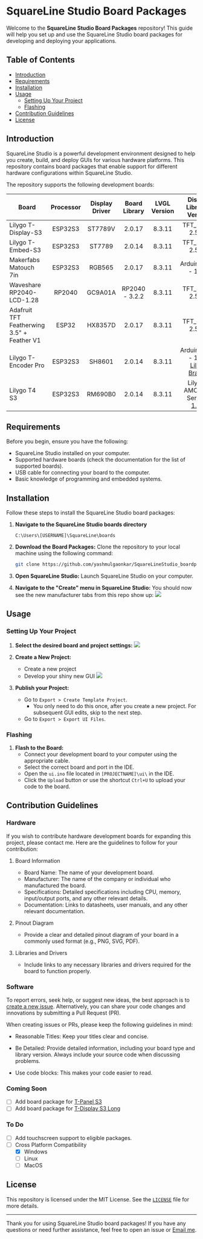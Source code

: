 
# SquareLine Studio Board Packages

Welcome to the **SquareLine Studio Board Packages** repository! This guide will help you set up and use the SquareLine Studio board packages for developing and deploying your applications.

## Table of Contents

- [Introduction](#introduction)
- [Requirements](#requirements)
- [Installation](#installation)
- [Usage](#usage)
  - [Setting Up Your Project](#setting-up-your-project)
  - [Flashing](#flashing)
- [Contribution Guidelines](#contribution-guidelines)
- [License](#license)

## Introduction

SquareLine Studio is a powerful development environment designed to help you create, build, and deploy GUIs for various hardware platforms. This repository contains board packages that enable support for different hardware configurations within SquareLine Studio.

The repository supports the following development boards:

| Board                                       | Processor  | Display Driver | Board Library |  LVGL Version  | Display Library / Version |              | 
|---------------------------------------------|    :---:   |     :---:      |     :---:     |       :---:    |  :---:                    |:---:         |
| Lilygo T-Display-S3                         | ESP32S3    |  ST7789V       |     2.0.17    |  8.3.11        |  TFT_eSPI - 2.5.43        |![](images/tdisplays3.JPG)|
| Lilygo T-Embed-S3                           | ESP32S3    |  ST7789        |     2.0.14    |  8.3.11        |  TFT_eSPI - 2.5.43        |![](images/tembed.JPG)|
| Makerfabs Matouch 7in                       | ESP32S3    | RGB565         |     2.0.17    |  8.3.11        |  Arduino_GFX - 1.3.1      |![](images/matouch7inhires.JPG)|
| Waveshare RP2040-LCD-1.28                   | RP2040     |  GC9A01A       | RP2040 - 3.2.2|  8.3.11        |  TFT_eSPI - 2.5.43        |![](images/rp2040round.JPG)|
| Adafruit TFT Featherwing 3.5" + Feather V1  | ESP32      | HX8357D        |     2.0.17    |  8.3.11        |  TFT_eSPI - 2.5.43        |![](images/titano.JPG)|
| Lilygo T-Encoder Pro                        | ESP32S3    | SH8601         |     2.0.14    |  8.3.11        |  Arduino_GFX - 1.3.7 [Lilygo Branch](https://github.com/Xinyuan-LilyGO/T-Encoder-Pro/tree/main/libraries/Arduino_GFX-1.3.7) |![](images/TEncoderPro.jpg)|
| Lilygo T4 S3                        | ESP32S3    | RM690B0         |     2.0.14    |  8.3.11        |  LilyGo-AMOLED-Series - [1.0.8](https://github.com/Xinyuan-LilyGO/LilyGo-AMOLED-Series) |![](images/t4s3.jpg)|
## Requirements

Before you begin, ensure you have the following:

- SquareLine Studio installed on your computer.
- Supported hardware boards (check the documentation for the list of supported boards).
- USB cable for connecting your board to the computer.
- Basic knowledge of programming and embedded systems.

## Installation

Follow these steps to install the SquareLine Studio board packages:

1.  **Navigate to the SquareLine Studio boards directory**
    
    `C:\Users\[USERNAME]\SquareLine\boards`

2. **Download the Board Packages:**
   Clone the repository to your local machine using the following command:

   ```bash
   git clone https://github.com/yashmulgaonkar/SquareLineStudio_boardpackages.git
   ```

3. **Open SquareLine Studio:**
   Launch SquareLine Studio on your computer.

4. **Navigate to the "Create" menu in SquareLine Studio:**
   You should now see the new manufacturer tabs from this repo show up:
   ![](images/SLS_Create.jpg)

## Usage

### Setting Up Your Project

1. **Select the desired board and project settings:**
  ![](images/SLS_Lilygo.jpg)

2. **Create a New Project:**
   - Create a new project
   - Develop your shiny new GUI
  ![](images/SLS_gui_dev.jpg)

3. **Publish your Project:**
   - Go to `Export > Create Template Project`.
        - You only need to do this once, after you create a new project. For subsequent GUI edits, skip to the next step.
   - Go to `Export > Export UI Files`.

### Flashing

1. **Flash to the Board:**
   - Connect your development board to your computer using the appropriate cable.
   - Select the correct board and port in the IDE.
   - Open the `ui.ino` file located in `[PROJECTNAME]\ui\` in the IDE.
   - Click the `Upload` button or use the shortcut `Ctrl+U` to upload your code to the board.

## Contribution Guidelines

### Hardware
If you wish to contribute hardware development boards for expanding this project, please contact me. Here are the guidelines to follow for your contribution:
1. Board Information
   - Board Name: The name of your development board.
   - Manufacturer: The name of the company or individual who manufactured the board.
   - Specifications: Detailed specifications including CPU, memory, input/output ports, and any other relevant details.
   - Documentation: Links to datasheets, user manuals, and any other relevant documentation.
   
2. Pinout Diagram
   - Provide a clear and detailed pinout diagram of your board in a commonly used format (e.g., PNG, SVG, PDF).
3. Libraries and Drivers
   - Include links to any necessary libraries and drivers required for the board to function properly.

### Software
To report errors, seek help, or suggest new ideas, the best approach is to [create a new issue](https://github.com/yashmulgaonkar/SquareLineStudio_boardpackages/issues). Alternatively, you can share your code changes and innovations by submitting a Pull Request (PR).

When creating issues or PRs, please keep the following guidelines in mind:

- Reasonable Titles: Keep your titles clear and concise.

- Be Detailed: Provide detailed information, including your board type and library version. Always include your source code when discussing problems.

- Use code blocks: This makes your code easier to read.

### Coming Soon
- [  ] Add board package for [T-Panel S3](https://www.lilygo.cc/products/t-panel-s3)
- [  ] Add board package for [T-Display S3 Long](https://www.lilygo.cc/products/t-display-s3-long)

### To Do
- [ ] Add touchscreen support to eligible packages.
- [ ] Cross Platform Compatibility  
  - [x] Windows
  - [ ] Linux
  - [ ] MacOS  

## License

This repository is licensed under the MIT License. See the [`LICENSE`](https://github.com/yashmulgaonkar/SquareLineStudio_boardpackages/blob/main/LICENSE) file for more details.

---

Thank you for using SquareLine Studio board packages! If you have any questions or need further assistance, feel free to open an issue or [Email me](mailto:info@yashmulgaonkar.com).
